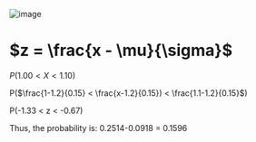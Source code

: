 ![image](https://github.com/user-attachments/assets/5e906f9f-fbc1-4d56-9ae2-bf5769858f3e)

# $z = \frac{x - \mu}{\sigma}$


$P(1.00 < X < 1.10)$

P($\frac{1-1.2}{0.15} < \frac{x-1.2}{0.15}) < \frac{1.1-1.2}{0.15}$) 

P(-1.33 < z < -0.67)

Thus, the probability is: 0.2514-0.0918 = 0.1596

